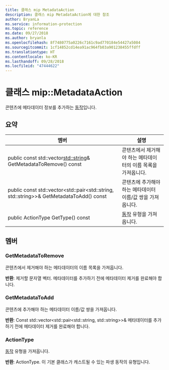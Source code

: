 ```yaml
---
title: 클래스 mip MetadataAction
description: 클래스 mip MetadataAction에 대한 참조
author: BryanLa
ms.service: information-protection
ms.topic: reference
ms.date: 09/27/2018
ms.author: bryanla
ms.openlocfilehash: 8f7480775a0226c7161c9ad770184e54427a5084
ms.sourcegitcommit: 1cf14852cd14ea91ac964fb03a901238455ffdff
ms.translationtype: HT
ms.contentlocale: ko-KR
ms.lasthandoff: 09/28/2018
ms.locfileid: "47444622"
---
```

# <a name="class-mipmetadataaction"></a>클래스 mip::MetadataAction 
콘텐츠에 메타데이터 정보를 추가하는 [동작](class_mip_action.md)입니다.
  
## <a name="summary"></a>요약
 멤버                        | 설명                                
--------------------------------|---------------------------------------------
public const std::vector<std::string>& GetMetadataToRemove() const  |  콘텐츠에서 제거해야 하는 메타데이터의 이름 목록을 가져옵니다.
public const std::vector<std::pair<std::string, std::string>>& GetMetadataToAdd() const  |  콘텐츠에 추가해야 하는 메타데이터 이름/값 쌍을 가져옵니다.
 public ActionType GetType() const  |  [동작](class_mip_action.md) 유형을 가져옵니다.
  
## <a name="members"></a>멤버
  
### <a name="getmetadatatoremove"></a>GetMetadataToRemove
콘텐츠에서 제거해야 하는 메타데이터의 이름 목록을 가져옵니다.

  
**반환**: 제거할 문자열 벡터. 메타데이터를 추가하기 전에 메타데이터 제거를 완료해야 합니다.
  
### <a name="getmetadatatoadd"></a>GetMetadataToAdd
콘텐츠에 추가해야 하는 메타데이터 이름/값 쌍을 가져옵니다.

  
**반환**: Const std::vector<std::pair<std::string, std::string>>& 메타데이터를 추가하기 전에 메타데이터 제거를 완료해야 합니다.
  
### <a name="actiontype"></a>ActionType
[동작](class_mip_action.md) 유형을 가져옵니다.

  
**반환**: ActionType. 이 기본 클래스가 캐스트될 수 있는 파생 동작의 유형입니다.